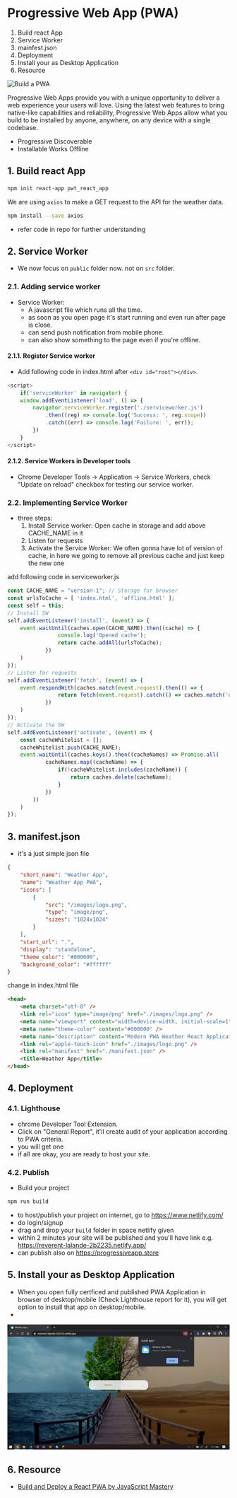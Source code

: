 # Progressive Web App (PWA)

1. Build react App
2. Service Worker
3. mainfest.json
4. Deployment
5. Install your as Desktop Application
6. Resource

![Build a PWA](https://camo.githubusercontent.com/b4872b359c3e809aa6644183bc7f289978fc3445/68747470733a2f2f692e696d6775722e636f6d2f3363736f777a6a2e706e67)

Progressive Web Apps provide you with a unique opportunity to deliver a web experience your users will love. Using the latest web features to bring native-like capabilities and reliability, Progressive Web Apps allow what you build to be installed by anyone, anywhere, on any device with a single codebase.
- Progressive Discoverable
- Installable Works Offline

## 1. Build react App
```sh
npm init react-app pwt_react_app
```
We are using `axios` to make a GET request to the API for the weather data.
```sh
npm install --save axios
```
- refer code in repo for further understanding

## 2. Service Worker
- We now focus on `public` folder now. not on `src` folder.

### 2.1. Adding service worker
- Service Worker:
    - A javascript file which runs all the time.
    - as soon as you open page it's start running and even run after page is close.
    - can send push notification from mobile phone.
    - can also show something to the page even if you're offline.

#### 2.1.1. Register Service worker
- Add following code in index.html after `<div id="root"></div>`.
```js
<script>
    if('serviceWorker' in navigator) {
    window.addEventListener('load', () => {
        navigator.serviceWorker.register('./serviceworker.js')
            .then((reg) => console.log('Success: ', reg.scope))
            .catch((err) => console.log('Failure: ', err));
        })
    }
</script>
```

#### 2.1.2. Service Workers in Developer tools
- Chrome Developer Tools -> Application -> Service Workers, check "Update on reload" checkbox for testing our service worker.

### 2.2. Implementing Service Worker
- three steps:
    1. Install Service worker: Open cache in storage and add above CACHE_NAME in it
    2. Listen for requests
    3. Activate the Service Worker: We often gonna have lot of version of cache, in here we going to remove all previous cache and just keep the new one

add following code in serviceworker.js
```js
const CACHE_NAME = "version-1"; // Storage for browser
const urlsToCache = [ 'index.html', 'offline.html' ];
const self = this;
// Install SW
self.addEventListener('install', (event) => {
    event.waitUntil(caches.open(CACHE_NAME).then((cache) => {
                console.log('Opened cache');
                return cache.addAll(urlsToCache);
            })
    )
});
// Listen for requests
self.addEventListener('fetch', (event) => {
    event.respondWith(caches.match(event.request).then(() => {
                return fetch(event.request).catch(() => caches.match('offline.html'))
            })
    )
});
// Activate the SW
self.addEventListener('activate', (event) => {
    const cacheWhitelist = [];
    cacheWhitelist.push(CACHE_NAME);
    event.waitUntil(caches.keys().then((cacheNames) => Promise.all(
            cacheNames.map((cacheName) => {
                if(!cacheWhitelist.includes(cacheName)) {
                    return caches.delete(cacheName);
                }
            })
        ))
    )
});
```

## 3. manifest.json
- it's a just simple json file
```json
{
    "short_name": "Weather App",
    "name": "Weather App PWA",
    "icons": [
        {
            "src": "/images/logo.png",
            "type": "image/png",
            "sizes": "1024x1024"
        }
    ],
    "start_url": ".",
    "display": "standalone",
    "theme_color": "#000000",
    "background_color": "#ffffff"
}
```

change in index.html file
```html
<head>
    <meta charset="utf-8" />
    <link rel="icon" type="image/png" href="./images/logo.png" />
    <meta name="viewport" content="width=device-width, initial-scale=1" />
    <meta name="theme-color" content="#000000" />
    <meta name="description" content="Modern PWA Weather React Application"/>
    <link rel="apple-touch-icon" href="./images/logo.png" />
    <link rel="manifest" href="./manifest.json" />
    <title>Weather App</title>
</head>
```

## 4. Deployment
### 4.1. Lighthouse
- chrome Developer Tool Extension.
- Click on "General Report", it'll create audit of your application according to PWA criteria.
- you will get one 
- if all are okay, you are ready to host your site.
### 4.2. Publish
- Build your project
```sh
npm run build
```
- to host/publish your project on internet, go to https://www.netlify.com/
- do login/signup
- drag and drop your `build` folder in space netlify given
- within 2 minutes your site will be published and you'll have link e.g. https://reverent-lalande-2b2235.netlify.app/
- can publish also on https://progressiveapp.store

## 5. Install your as Desktop Application
- When you open fully certficed and published PWA Application in browser of desktop/mobile (Check Lighthouse report for it), you will get option to install that app on desktop/mobile.
- 
![install-pwa-on-desktop](./public/images/install-on-desktop.png)

## 6. Resource
- [Build and Deploy a React PWA by JavaScript Mastery](https://www.youtube.com/watch?v=IaJqMcOMuDM)